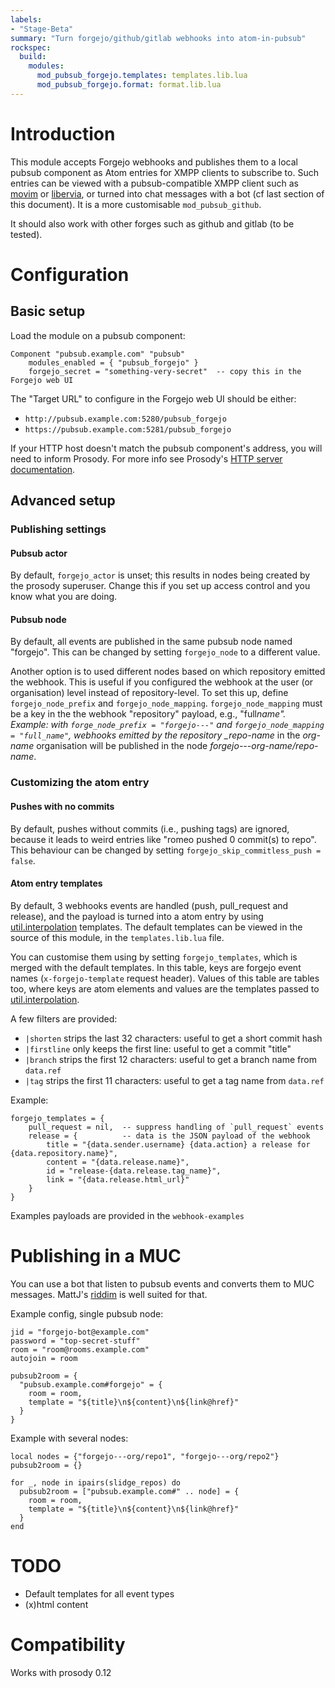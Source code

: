 ```yaml
---
labels:
- "Stage-Beta"
summary: "Turn forgejo/github/gitlab webhooks into atom-in-pubsub"
rockspec:
  build:
    modules:
      mod_pubsub_forgejo.templates: templates.lib.lua
      mod_pubsub_forgejo.format: format.lib.lua
---
```


# Introduction

This module accepts Forgejo webhooks and publishes them to a local
pubsub component as Atom entries for XMPP clients to subscribe to.
Such entries can be viewed with a pubsub-compatible XMPP client such as
[movim](https://movim.eu/) or [libervia](https://libervia.org/), or turned
into chat messages with a bot (cf last section of this document).
It is a more customisable `mod_pubsub_github`.

It should also work with other forges such as github and gitlab (to be tested).

# Configuration

## Basic setup

Load the module on a pubsub component:

```{.lua}
Component "pubsub.example.com" "pubsub"
    modules_enabled = { "pubsub_forgejo" }
    forgejo_secret = "something-very-secret"  -- copy this in the Forgejo web UI
```

The "Target URL" to configure in the Forgejo web UI should be either:

- `http://pubsub.example.com:5280/pubsub_forgejo`
- `https://pubsub.example.com:5281/pubsub_forgejo`

If your HTTP host doesn't match the pubsub component's address, you will
need to inform Prosody. For more info see Prosody's [HTTP server
documentation](https://prosody.im/doc/http#virtual_hosts).

## Advanced setup

### Publishing settings

#### Pubsub actor

By default, `forgejo_actor` is unset; this results in nodes being created by the prosody superuser.
Change this if you set up access control and you know what you are doing.

#### Pubsub node

By default, all events are published in the same pubsub node named "forgejo".
This can be changed by setting `forgejo_node` to a different value.

Another option is to used different nodes based on which repository emitted the webhook.
This is useful if you configured the webhook at the user (or organisation) level instead of repository-level.
To set this up, define `forgejo_node_prefix` and `forgejo_node_mapping`.
`forgejo_node_mapping` must be a key in the the webhook "repository" payload, e.g., "full*name". Example: with `forge_node_prefix = "forgejo---"` and `forgejo_node_mapping = "full_name"`, webhooks emitted by the repository \_repo-name* in the _org-name_ organisation will be published in the node _forgejo---org-name/repo-name_.

### Customizing the atom entry

#### Pushes with no commits

By default, pushes without commits (i.e., pushing tags) are ignored, because it leads
to weird entries like "romeo pushed 0 commit(s) to repo".
This behaviour can be changed by setting `forgejo_skip_commitless_push = false`.

#### Atom entry templates

By default, 3 webhooks events are handled (push, pull_request and release),
and the payload is turned into a atom entry by
using [util.interpolation](https://prosody.im/doc/developers/util/interpolation) templates.
The default templates can be viewed in the source of this module, in the `templates.lib.lua`
file.

You can customise them using by setting `forgejo_templates`, which is merged with the default
templates.
In this table, keys are forgejo event names (`x-forgejo-template` request header).
Values of this table are tables too, where keys are atom elements and values are the templates
passed to [util.interpolation](https://prosody.im/doc/developers/util/interpolation).

A few filters are provided:

- `|shorten` strips the last 32 characters: useful to get a short commit hash
- `|firstline` only keeps the first line: useful to get a commit "title"
- `|branch` strips the first 12 characters: useful to get a branch name from `data.ref`
- `|tag` strips the first 11 characters: useful to get a tag name from `data.ref`

Example:

```{.lua}
forgejo_templates = {
	pull_request = nil,  -- suppress handling of `pull_request` events
	release = {          -- data is the JSON payload of the webhook
		title = "{data.sender.username} {data.action} a release for {data.repository.name}",
		content = "{data.release.name}",
		id = "release-{data.release.tag_name}",
		link = "{data.release.html_url}"
	}
}
```

Examples payloads are provided in the `webhook-examples`

# Publishing in a MUC

You can use a bot that listen to pubsub events and converts them to MUC messages.
MattJ's [riddim](https://matthewwild.co.uk/projects/riddim/) is well suited for that.

Example config, single pubsub node:

```{.lua}
jid = "forgejo-bot@example.com"
password = "top-secret-stuff"
room = "room@rooms.example.com"
autojoin = room

pubsub2room = {
  "pubsub.example.com#forgejo" = {
    room = room,
    template = "${title}\n${content}\n${link@href}"
  }
}
```

Example with several nodes:

```{.lua}
local nodes = {"forgejo---org/repo1", "forgejo---org/repo2"}
pubsub2room = {}

for _, node in ipairs(slidge_repos) do
  pubsub2room = ["pubsub.example.com#" .. node] = {
    room = room,
    template = "${title}\n${content}\n${link@href}"
  }
end
```

# TODO

- Default templates for all event types
- (x)html content

# Compatibility

Works with prosody 0.12
